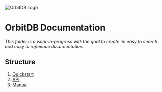 ![OrbitDB Logo](https://raw.githubusercontent.com/orbitdb/logo/master/Orbit_round-01.png)
# OrbitDB Documentation
*This folder is a work-in-progress
with the goal to create an easy to
search and easy to reference documentation.*

## Structure

1. [Quickstart](Quickstart.md)
2. [API](API.md)
3. [Manual](Manual.md)
